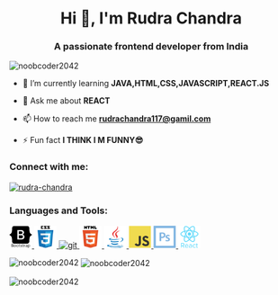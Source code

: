 <h1 align="center">Hi 👋, I'm Rudra Chandra</h1>
<h3 align="center">A passionate frontend developer from India</h3>



<p align="left"> <img src="https://komarev.com/ghpvc/?username=noobcoder2042&label=Profile%20views&color=0e75b6&style=flat" alt="noobcoder2042" /> </p>


- 🌱 I’m currently learning **JAVA,HTML,CSS,JAVASCRIPT,REACT.JS**

- 💬 Ask me about **REACT**

- 📫 How to reach me **rudrachandra117@gamil.com**

- ⚡ Fun fact **I THINK I M FUNNY😎**

<h3 align="left">Connect with me:</h3>
<p align="left">
<a href="https://linkedin.com/in/rudra-chandra" target="blank"><img align="center" src="https://raw.githubusercontent.com/rahuldkjain/github-profile-readme-generator/master/src/images/icons/Social/linked-in-alt.svg" alt="rudra-chandra" height="30" width="40" /></a>
</p>

<h3 align="left">Languages and Tools:</h3>
<p align="left"> <a href="https://getbootstrap.com" target="_blank" rel="noreferrer"> <img src="https://raw.githubusercontent.com/devicons/devicon/master/icons/bootstrap/bootstrap-plain-wordmark.svg" alt="bootstrap" width="40" height="40"/> </a> <a href="https://www.w3schools.com/css/" target="_blank" rel="noreferrer"> <img src="https://raw.githubusercontent.com/devicons/devicon/master/icons/css3/css3-original-wordmark.svg" alt="css3" width="40" height="40"/> </a> <a href="https://git-scm.com/" target="_blank" rel="noreferrer"> <img src="https://www.vectorlogo.zone/logos/git-scm/git-scm-icon.svg" alt="git" width="40" height="40"/> </a> <a href="https://www.w3.org/html/" target="_blank" rel="noreferrer"> <img src="https://raw.githubusercontent.com/devicons/devicon/master/icons/html5/html5-original-wordmark.svg" alt="html5" width="40" height="40"/> </a> <a href="https://www.java.com" target="_blank" rel="noreferrer"> <img src="https://raw.githubusercontent.com/devicons/devicon/master/icons/java/java-original.svg" alt="java" width="40" height="40"/> </a> <a href="https://developer.mozilla.org/en-US/docs/Web/JavaScript" target="_blank" rel="noreferrer"> <img src="https://raw.githubusercontent.com/devicons/devicon/master/icons/javascript/javascript-original.svg" alt="javascript" width="40" height="40"/> </a> <a href="https://www.photoshop.com/en" target="_blank" rel="noreferrer"> <img src="https://raw.githubusercontent.com/devicons/devicon/master/icons/photoshop/photoshop-line.svg" alt="photoshop" width="40" height="40"/> </a> <a href="https://reactjs.org/" target="_blank" rel="noreferrer"> <img src="https://raw.githubusercontent.com/devicons/devicon/master/icons/react/react-original-wordmark.svg" alt="react" width="40" height="40"/> </a> </p>

<p><img align="left" src="https://github-readme-stats.vercel.app/api/top-langs?username=noobcoder2042&show_icons=true&locale=en&layout=compact" alt="noobcoder2042" /></p>

<p>&nbsp;<img align="center" src="https://github-readme-stats.vercel.app/api?username=noobcoder2042&show_icons=true&locale=en" alt="noobcoder2042" /></p>

<p><img align="center" src="https://github-readme-streak-stats.herokuapp.com/?user=noobcoder2042&" alt="noobcoder2042" /></p>
